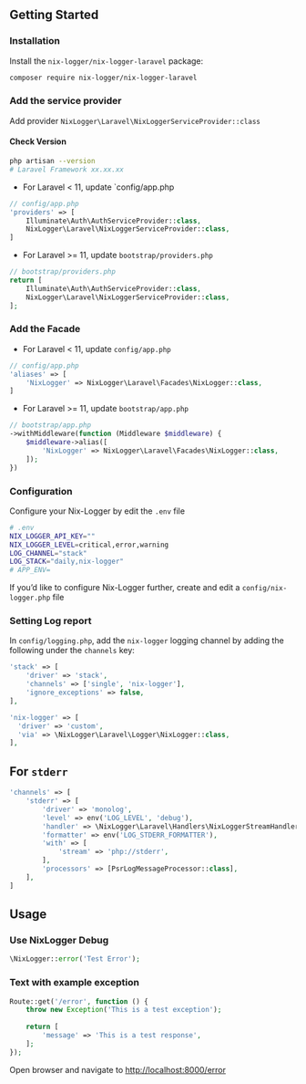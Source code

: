 ## Getting Started

### Installation
Install the `nix-logger/nix-logger-laravel` package:

```bash
composer require nix-logger/nix-logger-laravel
```
### Add the service provider 
Add provider `NixLogger\Laravel\NixLoggerServiceProvider::class`
#### Check Version
```bash
php artisan --version
# Laravel Framework xx.xx.xx
```
- For Laravel < 11, update `config/app.php
```php
// config/app.php
'providers' => [
    Illuminate\Auth\AuthServiceProvider::class,
    NixLogger\Laravel\NixLoggerServiceProvider::class,
]
```
- For Laravel >= 11, update `bootstrap/providers.php`
```php
// bootstrap/providers.php
return [
    Illuminate\Auth\AuthServiceProvider::class,
    NixLogger\Laravel\NixLoggerServiceProvider::class,
];
```

### Add the Facade
- For Laravel < 11, update `config/app.php`
```php
// config/app.php
'aliases' => [
    'NixLogger' => NixLogger\Laravel\Facades\NixLogger::class,
]
```
- For Laravel >= 11, update `bootstrap/app.php`
```php
// bootstrap/app.php
->withMiddleware(function (Middleware $middleware) {
    $middleware->alias([
        'NixLogger' => NixLogger\Laravel\Facades\NixLogger::class,
    ]);
})
```


### Configuration
Configure your Nix-Logger by edit the `.env` file
```bash
# .env
NIX_LOGGER_API_KEY=""
NIX_LOGGER_LEVEL=critical,error,warning
LOG_CHANNEL="stack"
LOG_STACK="daily,nix-logger"
# APP_ENV=
```
If you’d like to configure Nix-Logger further, create and edit a `config/nix-logger.php` file



### Setting Log report
In `config/logging.php`, add the `nix-logger` logging channel by adding the following under the `channels` key:
```php
'stack' => [
    'driver' => 'stack',
    'channels' => ['single', 'nix-logger'],
    'ignore_exceptions' => false,
],

'nix-logger' => [
  'driver' => 'custom',
  'via' => \NixLogger\Laravel\Logger\NixLogger::class,
],
```

## For `stderr`
```php
'channels' => [
    'stderr' => [
        'driver' => 'monolog',
        'level' => env('LOG_LEVEL', 'debug'),
        'handler' => \NixLogger\Laravel\Handlers\NixLoggerStreamHandler::class,
        'formatter' => env('LOG_STDERR_FORMATTER'),
        'with' => [
            'stream' => 'php://stderr',
        ],
        'processors' => [PsrLogMessageProcessor::class],
    ],
]
```


## Usage
### Use NixLogger Debug
```php
\NixLogger::error('Test Error');
```

### Text with example exception
```php
Route::get('/error', function () {
    throw new Exception('This is a test exception');
    
    return [
        'message' => 'This is a test response',
    ];
});
```
Open browser and navigate to [http://localhost:8000/error](http://localhost:8000/error)
